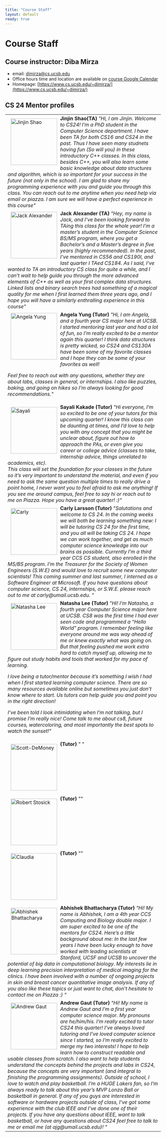 ```yaml
---
title: "Course Staff"
layout: default
ready: true
---
```


# Course Staff<a name="staff"></a>

## Course instructor: Diba Mirza
* email: dimirza@cs.ucsb.edu
* Office hours time and location are available on [course Google Calendar](/info/schedule/)
* Homepage: [https://www.cs.ucsb.edu/~dimirza/](https://www.cs.ucsb.edu/~dimirza/)

## CS 24 Mentor profiles

<table style="width:100%">

  <tr>
    <td>
    <img src="/info/mentorPhotos/CS24-S18-Jinjin-S.jpg"  width="150px"  alt="Jinjin Shao" style="float: left; margin: 10px 10px 10px 10px;">
    <b> Jinjin Shao(TA)</b>
    <i> "Hi, I am Jinjin. Welcome to CS24! I’m a PhD student in the Computer Science department. I have been TA for both CS16 and CS24 in the past. Thus I have seen many studnets having fun (So will you) in these introductory C++ classes. In this class, besides C++, you will also learn some basic knowledge about data structures and algorithm, which is so important for your success in the future (not only in the school). I am glad to share my programming experience with you and guide you through this class. You can reach out to me anytime when you need help via email or piazza. I am sure we will have a perfect experience in this course" </i>
    </td>
</tr>
<tr>

  <td>
  <img src="/info/mentorPhotos/CS24-W18-John-Alexander.jpg" alt="Jack Alexander" alt="Image" width="150px" style="float: left; margin: 5px 10px 10px 10px;">
  <b> Jack Alexander (TA) </b>
  <i> "Hey, my name is Jack, and I’ve been looking forward to TAing this class for the whole year! I’m a master’s student in the Computer Science BS/MS program, where you get a Bachelor’s and a Master’s degree in five years (highly recommended). In the past, I’ve mentored in CS56 and CS190I, and last quarter I TAed CS184. As I said, I’ve wanted to TA an introductory CS class for quite a while, and I can’t wait to help guide you through the more advanced elements of C++ as well as your first complex data structures. Linked lists and binary search trees had something of a magical quality for me when I first learned them three years ago, and I hope you will have a similarly enthralling experience in this course" </i>
  </td>
  </tr>
  <tr>
  
  <td>
  <img src="/info/mentorPhotos/CS24-S18-Angela-Yung.jpg" alt="Angela Yung" alt="Image" width="150px" style="float: left; margin: 5px 10px 10px 10px;">
  <b> Angela Yung (Tutor) </b>
  <i> "Hi, I am Angela, and a fourth year CS major here at UCSB. I started mentoring last year and had a lot of fun, so I'm really excited to be a mentor again this quarter! I think data structures is pretty wicked, so CS24 and CS130A have been some of my favorite classes and I hope they can be some of your favorites as well!

Feel free to reach out with any questions, whether they are about labs, classes in general, or internships. I also like puzzles, baking, and going on hikes so I'm always looking for good recommendations." </i>
  </td>
  </tr>
  <tr>

  <td>
  <img src="/info/mentorPhotos/CS24-W18-Sayali-Kakade.jpg" alt="Sayali" width="150px" style="float: left; margin: 10px 10px 10px 10px;">
  <b> Sayali Kakade (Tutor)    </b>
  <i> "Hi everyone, I’m so excited to be one of your tutors for this upcoming quarter! I know this class can be daunting at times, and I’d love to help you with any concept that you might be unclear about, figure out how to approach the PAs, or even give you career or college advice (classes to take, internship advice, things unrelated to academics, etc). <br> This class will set the foundation for your classes in the future so it’s very important to understand the material, and even if you need to ask the same question multiple times to really drive a point home, I never want you to feel afraid to ask me anything! If you see me around campus, feel free to say hi or reach out to me on Piazza. Hope you have a great quarter! :)" </i>
  </td>
  </tr>

   <tr>
  <td>
  <img src="/info/mentorPhotos/CS24-Carly-Larsson.jpg" alt=" Carly"  width="150px"  style="float: left; margin: 10px 10px 10px 10px;">
  <b>  Carly  Larsson (Tutor)    </b>
  <i> "Salutations and welcome to CS 24. In the coming weeks we will both be learning something new: I will be tutoring CS 24 for the first time, and you all will be taking CS 24. I hope we can work together, and get as much computer science knowledge into our brains as possible. Currently I’m a third year CCS CS student, also enrolled in the MS/BS program. I’m the Treasurer for the Society of Women Engineers (S.W.E) and would love to recruit some new computer scientists! This coming summer and last summer, I interned as a Software Engineer at Microsoft. If you have questions about computer science, CS 24, internships, or S.W.E. please reach out to me at carly@umail.ucsb.edu. " </i>
  </td>
  </tr>

  <tr>
  <td>
  <img src="/info/mentorPhotos/CS24-Natasha-L.jpeg" alt=" Natasha Lee" width="150px" style="float: left; margin: 10px 10px 10px 10px;">
  <b> Natasha Lee (Tutor)    </b>
  <i> "Hi! I’m Natasha, a fourth year Computer Science major here at UCSB. CS8 was the first time I had ever seen code and programmed a “Hello World” program. I remember feeling like everyone around me was way ahead of me or knew exactly what was going on. But that feeling pushed me work extra hard to catch myself up, allowing me to figure out study habits and tools that worked for my pace of learning.

I love being a tutor/mentor because it’s something I wish I had when I first started learning computer science. There are so many resources available online but sometimes you just don’t know where to start. Us tutors can help guide you and point you in the right direction!

I’ve been told I look intimidating when I’m not talking, but I promise I’m really nice! Come talk to me about cs8, future courses, watercoloring, and most importantly the best spots to watch the sunset!" </i>
  </td>
  </tr>

  <tr>
  <td>
  <img src="/info/mentorPhotos/CS24-W18-Scott-DeMoney.jpg" alt="Scott-DeMoney" width="150px" style="float: left; margin: 10px 10px 10px 10px;">
  <b> (Tutor)    </b>
  <i> " " </i>
  </td>
  </tr>
  <tr>
  <td>
  <img src="/info/mentorPhotos/CS24-W18-Robert-Stosick.jpg" alt=" Robert	Stosick" width="150px" style="float: left; margin: 10px 10px 10px 10px;">
  <b>  (Tutor)    </b>
  <i> "" </i>
  </td>
  </tr>
  <tr>
  <td>
  <img src="/info/mentorPhotos/CS24-W18-ClaudiaZeng.jpeg" alt="Claudia" width="150px" style="float: left; margin: 10px 10px 10px 10px;">
  <b> (Tutor) </b>
  <i> "" </i>
  </td>
  </tr>
  <tr>
  <td>
  <img src="/info/mentorPhotos/CS24-W18-Abhishek-Bhattacharya.jpg" alt=" Abhishek	Bhattacharya" width="150px" style="float: left; margin: 10px 10px 10px 10px;">
  <b>  Abhishek	Bhattacharya (Tutor)    </b>
  <i> "Hi! My name is  Abhishek, I am a 4th year CCS Computing and Biology double major. I am super excited to be one of the mentors for CS24. Here’s a little background about me:  In the last few years I have been lucky enough to have worked with leading scientists at Stanford, UCSF and UCSB to uncover the potential of big data in computational biology. My interests lie in deep learning precision interpretation of medical imaging for the clinics. I have been involved with a number of ongoing projects in skin and breast cancer quantitative image analysis. If any of you also like these topics or just want to chat, don’t hesitate to contact me on Piazza :) " </i>
  </td>
  </tr>
  
  <tr>
  <td>
  <img src="/info/mentorPhotos/CS24-S18-Andrew-G.jpg" alt="Andrew Gaut" width="150px" style="float: left; margin: 10px 10px 10px 10px;">
  <b>  Andrew Gaut (Tutor)    </b>
  <i> "Hi! My name is Andrew Gaut and I’m a first year computer science major. My pronouns are he/him/his. I’m really excited to tutor CS24 this quarter! I’ve always loved tutoring and I’ve loved computer science since I started, so I’m really excited to merge my two interests! I hope to help learn how to construct readable and usable classes from scratch. I also want to help students understand the concepts behind the projects and labs in CS24, because the concepts are very important (and integral to finishing the programming assignments). Outside of school, I love to watch and play basketball. I’m a HUGE Lakers fan, so I’m always ready to talk about this year’s MVP Lonzo Ball or basketball in general. If any of you guys are interested in software or hardware projects outside of class, I’ve got some experience with the club IEEE and I’ve done one of their projects. If you have any questions about IEEE, want to talk basketball, or have any questions about CS24 feel free to talk to me or email me (at ajg@umail.ucsb.edu)!
" </i>
  </td>
  </tr>


</table>
